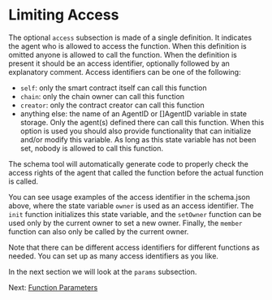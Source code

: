 # Limiting Access

The optional `access` subsection is made of a single definition. It indicates the agent
who is allowed to access the function. When this definition is omitted anyone is allowed
to call the function. When the definition is present it should be an access identifier,
optionally followed by an explanatory comment. Access identifiers can be one of the
following:

* `self`: only the smart contract itself can call this function
* `chain`: only the chain owner can call this function
* `creator`: only the contract creator can call this function
* anything else: the name of an AgentID or []AgentID variable in state storage. Only the
  agent(s) defined there can call this function. When this option is used you should also
  provide functionality that can initialize and/or modify this variable. As long as this
  state variable has not been set, nobody is allowed to call this function.

The schema tool will automatically generate code to properly check the access rights of
the agent that called the function before the actual function is called.

You can see usage examples of the access identifier in the schema.json above, where the
state variable `owner` is used as an access identifier. The `init` function initializes
this state variable, and the `setOwner` function can be used only by the current owner to
set a new owner. Finally, the `member` function can also only be called by the current
owner.

Note that there can be different access identifiers for different functions as needed. You
can set up as many access identifiers as you like.

In the next section we will look at the `params` subsection.

Next: [Function Parameters](params.md)
